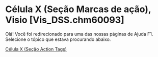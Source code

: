 
# Célula X (Seção Marcas de ação), Visio [Vis_DSS.chm60093]

Olá! Você foi redirecionado para uma das nossas páginas de Ajuda F1. Selecione o tópico que estava procurando abaixo.

[Célula X (Seção Action Tags)](http://msdn.microsoft.com/library/d13e362b-9b69-30c5-003a-9c5df2aa29f6%28Office.15%29.aspx)
